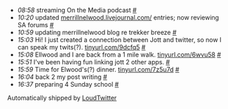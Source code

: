 <html><body><ul class="loudtwitter"><li><em>08:58</em> streaming On the Media podcast <a href="http://twitter.com/merrill517/statuses/1109095719">#</a></li> <li><em>10:20</em> updated <a href="http://merrillnelwood.livejournal.com/">merrillnelwood.livejournal.com/</a> entries; now reviewing SA forums <a href="http://twitter.com/merrill517/statuses/1109219044">#</a></li> <li><em>10:59</em> updating merrillnelwood blog re trekker breeze <a href="http://twitter.com/merrill517/statuses/1109282312">#</a></li> <li><em>15:03</em> Hi! I just created a connection between Jott and twitter, so now I can speak my twits(?).  <a href="http://tinyurl.com/9dcfq5">tinyurl.com/9dcfq5</a> <a href="http://twitter.com/merrill517/statuses/1109687468">#</a></li> <li><em>15:08</em> Ellwood and I are back from a 1 mile walk. <a href="http://tinyurl.com/6wvu58">tinyurl.com/6wvu58</a> <a href="http://twitter.com/merrill517/statuses/1109695570">#</a></li> <li><em>15:51</em> I've been having fun linking jott 2 other apps. <a href="http://twitter.com/merrill517/statuses/1109764723">#</a></li> <li><em>15:59</em> Time for Elwood's(?) dinner. <a href="http://tinyurl.com/7z5u7d">tinyurl.com/7z5u7d</a> <a href="http://twitter.com/merrill517/statuses/1109778726">#</a></li> <li><em>16:04</em> back 2 my post writing <a href="http://twitter.com/merrill517/statuses/1109786045">#</a></li> <li><em>16:37</em> preparing 4 Sunday school <a href="http://twitter.com/merrill517/statuses/1109839648">#</a></li></ul>Automatically shipped by <a href="http://www.loudtwitter.com">LoudTwitter</a></body></html>